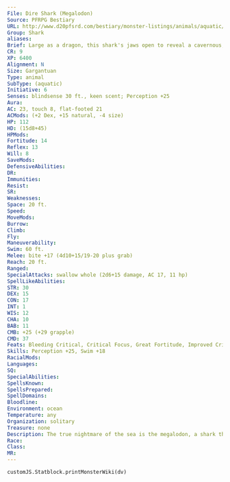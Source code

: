 ```yaml
---
File: Dire Shark (Megalodon)
Source: PFRPG Bestiary
URL: http://www.d20pfsrd.com/bestiary/monster-listings/animals/aquatic/shark/dire-shark
Group: Shark
aliases: 
Brief: Large as a dragon, this shark's jaws open to reveal a cavernous, tooth-lined gullet capable of swallowing a horse whole.
CR: 9
XP: 6400
Alignment: N
Size: Gargantuan
Type: animal
SubType: (aquatic)
Initiative: 6
Senses: blindsense 30 ft., keen scent; Perception +25
Aura: 
AC: 23, touch 8, flat-footed 21
ACMods: (+2 Dex, +15 natural, -4 size)
HP: 112
HD: (15d8+45)
HPMods: 
Fortitude: 14
Reflex: 13
Will: 8
SaveMods: 
DefensiveAbilities: 
DR: 
Immunities: 
Resist: 
SR: 
Weaknesses: 
Space: 20 ft.
Speed: 
MoveMods: 
Burrow: 
Climb: 
Fly: 
Maneuverability: 
Swim: 60 ft.
Melee: bite +17 (4d10+15/19-20 plus grab)
Reach: 20 ft.
Ranged: 
SpecialAttacks: swallow whole (2d6+15 damage, AC 17, 11 hp)
SpellLikeAbilities: 
STR: 30
DEX: 15
CON: 17
INT: 1
WIS: 12
CHA: 10
BAB: 11
CMB: +25 (+29 grapple)
CMD: 37
Feats: Bleeding Critical, Critical Focus, Great Fortitude, Improved Critical (bite), Improved Initiative, Iron Will, Lightning Reflexes, Skill Focus (Perception)
Skills: Perception +25, Swim +18
RacialMods: 
Languages: 
SQ: 
SpecialAbilities: 
SpellsKnown: 
SpellsPrepared: 
SpellDomains: 
Bloodline: 
Environment: ocean
Temperature: any
Organization: solitary
Treasure: none
Description: The true nightmare of the sea is the megalodon, a shark that represents the pinnacle of this species' evolution. Horrifying in its immense size and ruinous appetite, the megalodon is certainly the beast behind many legends of enormous fish who swallow ships whole. A megalodon is 60 feet long and weighs 100,000 pounds.
Race: 
Class: 
MR: 
---
```

```dataviewjs
customJS.Statblock.printMonsterWiki(dv)
```
